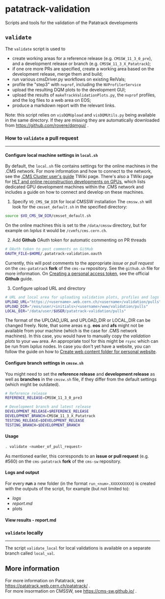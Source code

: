 # patatrack-validation
Scripts and tools for the validation of the Patatrack developments

## `validate`
The `validate` script is used to
  - create working areas for a reference release (e.g. `CMSSW_11_3_0_pre`), and a development release or branch (e.g. `CMSSW_11_3_X_Patatrack`);
  - if one ore more PRs are specified, create a working area based on the development release, merge them and build;
  - run various cmsDriver.py workflows on existing RelVals;
  - profile the "step3" with `nvprof`, including the `NVProfilerService`
  - upload the resulting DQM plots to the development GUI;
  - upload the results of `makeTrackValidationPlots.py`, the `nvprof` profiles, and the log files to a web area on EOS;
  - produce a markdown report with the relevant links.

Note: this script relies on `visDQMUpload` and `visDQMUtils.py` being available in the same directory.
If they are missing they are automatically downloaded from https://github.com/rovere/dqmgui/ .

### How to `validate` a pull request

---

#### Configure local machine settings in `local.sh`

By default, the `local.sh` file contains settings for the online machines in the .CMS network.
For more information and how to connect to the network, see the [.CMS Cluster user's guide](https://twiki.cern.ch/twiki/bin/viewauth/CMS/ClusterUsersGuide ".CMS Cluster user's guide") TWiki page.
There's also a TWiki page for [HLT and online reconstruction developments on GPUs](https://twiki.cern.ch/twiki/bin/viewauth/CMS/TriggerDevelopmentWithGPUs "HLT and online reconstruction developments on GPUs"), which lists dedicated GPU development machines within the .CMS network and includes a guide on how to connect and develop on these machines.

1. Specify `VO_CMS_SW_DIR` for local CMSSW installation
The `cmssw.sh` will look for the `cmsset_default.sh` in the specified directory:
```sh
source $VO_CMS_SW_DIR/cmsset_default.sh
```
On the online machines this is set to the `/data/cmssw` directory, but for example on *lxplus* it would be `/cvmfs/cms.cern.ch`.

2. Add **Github** OAuth token for automatic commenting on PR threads
```sh
# OAuth token to post comments on GitHub
OAUTH_FILE=$HOME/.patatrack-validation.oauth
```
Currently, this will post comments to the appropriate *issue or pull request* on the `cms-patatrack` **fork** of the `cms-sw` repository.
See the `github.sh` file for more information.
On [Creating a personal access token](https://docs.github.com/en/github/authenticating-to-github/creating-a-personal-access-token "Creating a personal access token"), see the official **Github** guide.

3. Configure upload URL and directory
```sh
# URL and local area for uploading validation plots, profiles and logs
UPLOAD_URL="https://<username>.web.cern.ch/<username>/validation/pulls"
UPLOAD_DIR="/eos/user/<initials>/<username>/www/validation/pulls"
LOCAL_DIR="/data/user/$USER/patatrack-validation/pulls"
```
The format of the UPLOAD_URL and UPLOAD_DIR or LOCAL_DIR can be changed freely.
Note, that some areas e.g. **eos** and **afs** might not be available from your machine (which is the case for .CMS network machines). In this case, you would have to manually copy the *validation plots* to your `www` area. An appropriate tool for this might be `rsync` which can be run from *lxplus* nodes.
In case you don't yet have a website, you can follow the guide on how to [Create web content folder for personal website](https://cernbox-manual.web.cern.ch/cernbox-manual/en/web/personal_website_content.html#create-personal-website-via-web-services "Create web content folder for personal website").

#### Configure branch settings in `cmssw.sh`
You might need to set the **reference release** and **development release** as well as **branches** in the `cmssw.sh` file, if they differ from the default settings (which might be outdated). 
```sh
# Reference release
REFERENCE_RELEASE=CMSSW_11_3_0_pre3

# Development branch and latest release
DEVELOPMENT_RELEASE=$REFERENCE_RELEASE
DEVELOPMENT_BRANCH=CMSSW_11_3_X_Patatrack
TESTING_RELEASE=$DEVELOPMENT_RELEASE
TESTING_BRANCH=$DEVELOPMENT_BRANCH
```

#### Usage
```bash
. validate <number_of_pull_request>
```

As mentioned eariler, this corresponds to an **issue or pull request** (e.g. #560) on the `cms-patatrack` **fork** of the `cms-sw` repository. 

#### Logs and output

For every **run** a new folder (in the format `run_<num>.XXXXXXXXXX`) is created with the outputs of the script, for example (but not limited to):
- *logs* 
- *report.md*
- plots

#### View results - report.md

### `validate` locally

---

The script `validate_local` for local validations is available on a separate branch called `local_val`.

## More information
For more information on Patatrack, see https://patatrack.web.cern.ch/patatrack/ .  
For more insormation on CMSSW, see https://cms-sw.github.io/ .
